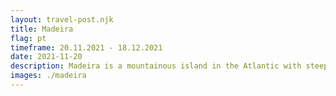 ```yaml
---
layout: travel-post.njk
title: Madeira
flag: pt
timeframe: 20.11.2021 - 18.12.2021
date: 2021-11-20
description: Madeira is a mountainous island in the Atlantic with steep cliffs, high mountains and deep valleys. In November and December 2021, I've been there for a month as the second destination of my world trip.
images: ./madeira
---
```

